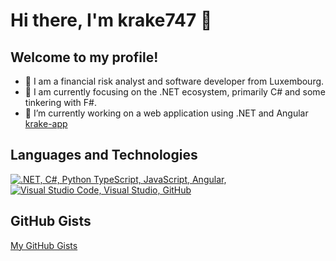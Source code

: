 # Hi there, I'm krake747 👋

## Welcome to my profile! 

- 🏡 I am a financial risk analyst and software developer from Luxembourg.
- 🌱 I am currently focusing on the .NET ecosystem, primarily C# and some tinkering with F#.
- 🔭 I’m currently working on a web application using .NET and Angular [krake-app](https://krake747.github.io/krake-angular/home)
<!--
<p align="left"> 👯 I’m looking to collaborate on ... </p>
<p align="left"> 🤔 I’m looking for help with ... </p>
<p align="left"> 💬 Ask me about ... </p>
<p align="left"> 📫 How to reach me: ... </p>
<p align="left"> 😄 Pronouns: ... </p>
<p align="left"> ⚡ Fun fact: ... </p>
-->

## Languages and Technologies
<p align="left">
  <a href="#">
    <img src="https://skillicons.dev/icons?i=dotnet,cs,py,ts,js,angular" alt=".NET, C#, Python TypeScript, JavaScript, Angular, " /></br>
    <img src="https://skillicons.dev/icons?i=idea,vscode,visualstudio,github,git" alt="Visual Studio Code, Visual Studio, GitHub" /></br>  
  </a>
</p>

## GitHub Gists

[My GitHub Gists](https://gist.github.com/krake747)
